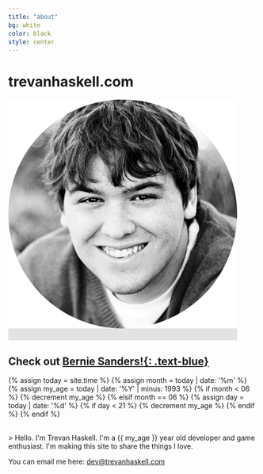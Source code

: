 ```yaml
---
title: "about"
bg: white
color: black
style: center
---
```


# trevanhaskell.com

<span class="fa-stack subtlecircle" style="font-size:100px; background:rgba(0,0,0,0.1)">
  <img src="img/face.png" />
</span>

## Check out [**Bernie Sanders!**{: .text-blue}](https://berniesanders.com/issues/)

{% assign today = site.time %}
{% assign month = today | date: '%m' %}
{% assign my_age = today | date: '%Y' | minus: 1993 %}
{% if month < 06 %}
  {% decrement my_age %}
{% elsif month == 06 %}
  {% assign day = today | date: '%d' %}
  {% if day < 21 %}
	{% decrement my_age %}
  {% endif %}
{% endif %}

<br>
> Hello. I'm Trevan Haskell. I'm a {{ my_age }} year old developer 
and game enthusiast. I'm making this site to share the things I love.

You can email me here: [dev@trevanhaskell.com](mailto:dev@trevanhaskell.com) 
